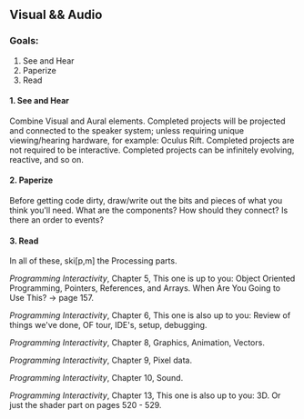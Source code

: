 ## Visual && Audio

### Goals:

1. See and Hear
2. Paperize
3. Read


#### 1. See and Hear
Combine Visual and Aural elements. Completed projects will be projected and connected to the speaker system; unless requiring unique viewing/hearing hardware, for example: Oculus Rift. Completed projects are not required to be interactive. Completed projects can be infinitely evolving, reactive, and so on.

#### 2. Paperize
Before getting code dirty, draw/write out the bits and pieces of what you think you'll need. What are the components? How should they connect? Is there an order to events? 

#### 3. Read
In all of these, ski[p,m] the Processing parts. 

_Programming Interactivity_, Chapter 5, This one is up to you: Object Oriented Programming, Pointers, References, and Arrays. When Are You Going to Use This?  -> page 157. 

_Programming Interactivity_, Chapter 6, This one is also up to you: Review of things we've done, OF tour, IDE's, setup, debugging. 

_Programming Interactivity_, Chapter 8, Graphics, Animation, Vectors. 

_Programming Interactivity_, Chapter 9, Pixel data. 

_Programming Interactivity_, Chapter 10, Sound. 

_Programming Interactivity_, Chapter 13, This one is also up to you: 3D. Or just the shader part on pages 520 - 529.